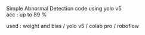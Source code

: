 Simple Abnormal Detection code using yolo v5<br>
acc : up to 89 % 

used : weight and bias / yolo v5 / colab pro / roboflow
